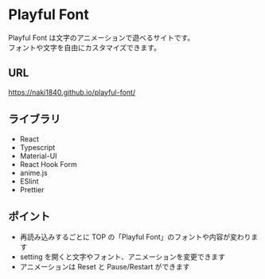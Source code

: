 # Playful Font

Playful Font は文字のアニメーションで遊べるサイトです。  
フォントや文字を自由にカスタマイズできます。

## URL

https://naki1840.github.io/playful-font/

## ライブラリ

- React
- Typescript
- Material-UI
- React Hook Form
- anime.js
- ESlint
- Prettier

## ポイント

- 再読み込みするごとに TOP の「Playful Font」のフォントや内容が変わります
- setting を開くと文字やフォント、アニメーションを変更できます
- アニメーションは Reset と Pause/Restart ができます
